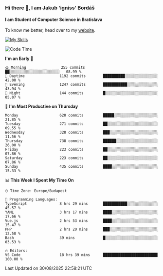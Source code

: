 ### Hi there 👋, I am Jakub 'igniss' Bordáš

#### I am Student of Computer Science in Bratislava
To know me better, head over to my [website](https://bordas.sk).

[![My Skills](https://skillicons.dev/icons?i=js,typescript,html,css,figma,svelte,vue,next,postgresql,nest,express,nodejs)](https://bordas.sk)


<!--START_SECTION:waka-->
![Code Time](http://img.shields.io/badge/Code%20Time-2%2C081%20hrs%2029%20mins-blue)

**I'm an Early 🐤** 

```text
🌞 Morning                255 commits         ██░░░░░░░░░░░░░░░░░░░░░░░   08.99 % 
🌆 Daytime                1192 commits        ██████████░░░░░░░░░░░░░░░   42.00 % 
🌃 Evening                1247 commits        ███████████░░░░░░░░░░░░░░   43.94 % 
🌙 Night                  144 commits         █░░░░░░░░░░░░░░░░░░░░░░░░   05.07 % 
```
📅 **I'm Most Productive on Thursday** 

```text
Monday                   620 commits         █████░░░░░░░░░░░░░░░░░░░░   21.85 % 
Tuesday                  271 commits         ██░░░░░░░░░░░░░░░░░░░░░░░   09.55 % 
Wednesday                328 commits         ███░░░░░░░░░░░░░░░░░░░░░░   11.56 % 
Thursday                 738 commits         ██████░░░░░░░░░░░░░░░░░░░   26.00 % 
Friday                   223 commits         ██░░░░░░░░░░░░░░░░░░░░░░░   07.86 % 
Saturday                 223 commits         ██░░░░░░░░░░░░░░░░░░░░░░░   07.86 % 
Sunday                   435 commits         ████░░░░░░░░░░░░░░░░░░░░░   15.33 % 
```


📊 **This Week I Spent My Time On** 

```text
🕑︎ Time Zone: Europe/Budapest

💬 Programming Languages: 
TypeScript               8 hrs 29 mins       ███████████░░░░░░░░░░░░░░   45.57 % 
YAML                     3 hrs 17 mins       ████░░░░░░░░░░░░░░░░░░░░░   17.66 % 
Vue.js                   2 hrs 53 mins       ████░░░░░░░░░░░░░░░░░░░░░   15.47 % 
PHP                      2 hrs 20 mins       ███░░░░░░░░░░░░░░░░░░░░░░   12.58 % 
Bash                     39 mins             █░░░░░░░░░░░░░░░░░░░░░░░░   03.53 % 

🔥 Editors: 
VS Code                  18 hrs 39 mins      █████████████████████████   100.00 % 
```


 Last Updated on 30/08/2025 22:58:21 UTC
<!--END_SECTION:waka-->
